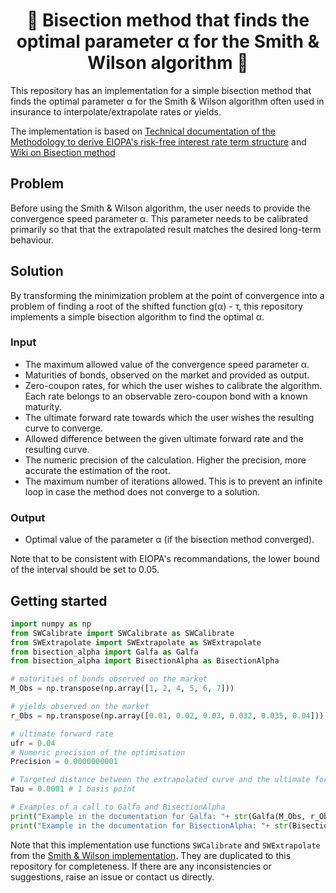 <h1 align="center" style="border-botom: none">
  <b>
    🐍 Bisection method that finds the optimal parameter α for the Smith & Wilson algorithm 🐍     
  </b>
</h1>

This repository has an implementation for a simple bisection method that finds the optimal parameter α for the Smith & Wilson algorithm often used in insurance to interpolate/extrapolate rates or yields.

The implementation is based on [Technical documentation of the Methodology to derive EIOPA's risk-free interest rate term structure](https://www.eiopa.europa.eu/sites/default/files/risk_free_interest_rate/12092019-technical_documentation.pdf) and [Wiki on Bisection method](https://en.wikipedia.org/wiki/Bisection_method)

## Problem
Before using the Smith & Wilson algorithm, the user needs to provide the convergence speed parameter α. This parameter needs to be calibrated primarily so that that the extrapolated result matches the desired long-term behaviour.

## Solution
By transforming the minimization problem at the point of convergence into a problem of finding a root of the shifted function g(α) - τ, this repository implements a simple bisection algorithm to find the optimal α.

### Input
 - The maximum allowed value of the convergence speed parameter α.
 - Maturities of bonds, observed on the market and provided as output.
 - Zero-coupon rates, for which the user wishes to calibrate the algorithm. Each rate belongs to an observable zero-coupon bond with a known maturity. 
 - The ultimate forward rate towards which the user wishes the resulting curve to converge.
 - Allowed difference between the given ultimate forward rate and the resulting curve. 
 - The numeric precision of the calculation. Higher the precision, more accurate the estimation of the root.
 - The maximum number of iterations allowed. This is to prevent an infinite loop in case the method does not converge to a solution.        
 
### Output
  - Optimal value of the parameter α (if the bisection method converged).
 
 Note that to be consistent with EIOPA's recommandations, the lower bound of the interval should be set to 0.05. 
 
## Getting started
```python
import numpy as np
from SWCalibrate import SWCalibrate as SWCalibrate
from SWExtrapolate import SWExtrapolate as SWExtrapolate
from bisection_alpha import Galfa as Galfa
from bisection_alpha import BisectionAlpha as BisectionAlpha

# maturities of bonds observed on the market
M_Obs = np.transpose(np.array([1, 2, 4, 5, 6, 7]))

# yields observed on the market
r_Obs = np.transpose(np.array([0.01, 0.02, 0.03, 0.032, 0.035, 0.04]))

# ultimate forward rate
ufr = 0.04
# Numeric precision of the optimisation
Precision = 0.0000000001

# Targeted distance between the extrapolated curve and the ultimate forward rate at the convergence point
Tau = 0.0001 # 1 basis point

# Examples of a call to Galfa and BisectionAlpha
print("Example in the documentation for Galfa: "+ str(Galfa(M_Obs, r_Obs, ufr, 0.15, Tau)))
print("Example in the documentation for BisectionAlpha: "+ str(BisectionAlpha(0.05, 0.5, M_Obs, r_Obs, ufr, Tau, Precision, 1000)))
```
Note that this implementation use functions `SWCalibrate` and `SWExtrapolate` from the [Smith & Wilson implementation](https://github.com/qnity/insurance_python/tree/main/smith%26wilson). They are duplicated to this repository for completeness. If there are any inconsistencies or suggestions, raise an issue or contact us directly.

